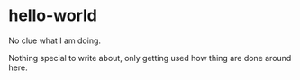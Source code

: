 # hello-world
No clue what I am doing.

Nothing special to write about, only getting used how thing are done around here.

